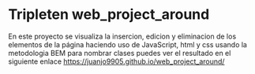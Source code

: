# Tripleten web_project_around
En este proyecto se visualiza la insercion, edicion y eliminacion de los elementos de la página haciendo uso de JavaScript, html y css usando la metodologia BEM para nombrar clases
puedes ver el resultado en el siguiente enlace https://juanjo9905.github.io/web_project_around/
